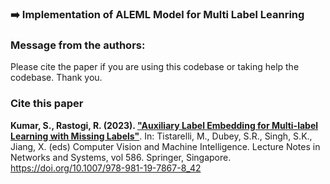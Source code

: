 ### ➡️ Implementation of ALEML Model for Multi Label Leanring

### Message from the authors:  
Please cite the paper if you are using this codebase or taking help the codebase. Thank you.

### Cite this paper
**Kumar, S., Rastogi, R. (2023). ["Auxiliary Label Embedding for Multi-label Learning with Missing Labels"](https://link.springer.com/chapter/10.1007/978-981-19-7867-8_42)**. In: Tistarelli, M., Dubey, S.R., Singh, S.K., Jiang, X. (eds) Computer Vision and Machine Intelligence. Lecture Notes in Networks and Systems, vol 586. Springer, Singapore. https://doi.org/10.1007/978-981-19-7867-8_42
